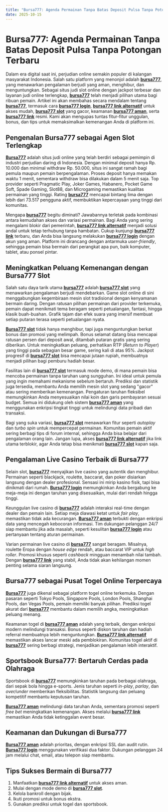 ```yaml
---
title: "Bursa777: Agenda Permainan Tanpa Batas Deposit Pulsa Tanpa Potongan Terbaru"
date: 2025-10-15
---
```


# Bursa777: Agenda Permainan Tanpa Batas Deposit Pulsa Tanpa Potongan Terbaru

Dalam era digital saat ini, perjudian online semakin populer di kalangan masyarakat Indonesia. Salah satu platform yang menonjol adalah **[bursa777](https://alisnic.net)**, yang menawarkan pengalaman berjudi yang aman, menghibur, dan menguntungkan. Sebagai situs judi slot online dengan jackpot terbesar dan layanan judi online terlengkap, **[bursa777](https://alisnic.net)** telah menjadi pilihan utama bagi ribuan pemain. Artikel ini akan membahas secara mendalam tentang **[bursa777](https://alisnic.net)**, termasuk cara **[bursa777 login](https://alisnic.net)**, **[bursa777 link alternatif](https://alisnic.net)** untuk akses mudah, **[bursa777 slot](https://alisnic.net)** yang gacor, keamanan **[bursa777 aman](https://alisnic.net)**, serta **[bursa777 link](https://alisnic.net)** resmi. Kami akan mengupas tuntas fitur-fitur unggulan, bonus, dan tips untuk memaksimalkan kemenangan Anda di platform ini.

## Pengenalan Bursa777 sebagai Agen Slot Terlengkap

**[Bursa777](https://alisnic.net)** adalah situs judi online yang telah berdiri sebagai pemimpin di industri perjudian daring di Indonesia. Dengan minimal deposit hanya Rp. 10.000 dan minimal withdraw Rp. 50.000, situs ini sangat ramah bagi pemula maupun pemain berpengalaman. Proses deposit hanya memakan waktu 1 menit, sementara withdraw bisa dilakukan dalam 5 menit saja. Top provider seperti Pragmatic Play, Joker Games, Habanero, Pocket Game Soft, Spade Gaming, Slot88, dan Microgaming memastikan kualitas permainan yang tinggi. Rating **[bursa777](https://alisnic.net)** mencapai bintang lima dengan lebih dari 73.517 pengguna aktif, membuktikan kepercayaan yang tinggi dari komunitas.

Mengapa **[bursa777](https://alisnic.net)** begitu diminati? Jawabannya terletak pada kombinasi antara kemudahan akses dan variasi permainan. Bagi Anda yang sering mengalami blokir dari pemerintah, **[bursa777 link alternatif](https://alisnic.net)** menjadi solusi andal untuk tetap terhubung tanpa hambatan. Cukup kunjungi **[bursa777 link](https://alisnic.net)** terbaru, dan Anda bisa langsung melakukan **[bursa777 login](https://alisnic.net)** dengan akun yang aman. Platform ini dirancang dengan antarmuka *user-friendly*, sehingga pemain bisa bermain dari perangkat apa pun, baik komputer, tablet, atau ponsel pintar.

## Meningkatkan Peluang Kemenangan dengan Bursa777 Slot

Salah satu daya tarik utama **[bursa777](https://alisnic.net)** adalah **[bursa777 slot](https://alisnic.net)** yang menawarkan pengalaman berjudi mendebarkan. Game slot online di sini menggabungkan kegembiraan mesin slot tradisional dengan kenyamanan bermain daring. Dengan ratusan pilihan permainan dari provider terkemuka, pemain dapat menikmati tema beragam seperti petualangan, fantasi, hingga klasik buah-buahan. Grafik tajam dan efek suara yang imersif membuat setiap putaran terasa seperti petualangan nyata.

**[Bursa777 slot](https://alisnic.net)** tidak hanya menghibur, tapi juga menguntungkan berkat bonus dan promosi yang melimpah. Bonus selamat datang bisa mencapai ratusan persen dari deposit awal, ditambah putaran gratis yang sering diberikan. Untuk meningkatkan peluang, perhatikan RTP (*Return to Player*) yang tinggi pada sebagian besar game, sering kali di atas 95%. Jackpot progresif di **[bursa777 slot](https://alisnic.net)** bisa mencapai jutaan rupiah, membuatnya menjadi pilihan bagi pemburu hadiah besar.

Fasilitas lain di **[bursa777 slot](https://alisnic.net)** termasuk mode demo, di mana pemain bisa mencoba permainan tanpa taruhan uang sungguhan. Ini ideal untuk pemula yang ingin memahami mekanisme sebelum bertaruh. Prediksi dan statistik juga tersedia, membantu Anda memilih mesin slot yang sedang "gacor" atau sering memberikan kemenangan. Pengaturan taruhan fleksibel memungkinkan Anda menyesuaikan nilai koin dan garis pembayaran sesuai budget. Semua ini didukung oleh sistem **[bursa777 aman](https://alisnic.net)** yang menggunakan enkripsi tingkat tinggi untuk melindungi data pribadi dan transaksi.

Bagi yang suka variasi, **[bursa777 slot](https://alisnic.net)** menawarkan fitur seperti *autoplay* dan *turbo spin* untuk mempercepat permainan. Komunitas pemain aktif sering berbagi tips di forum internal, sehingga Anda bisa belajar dari pengalaman orang lain. Jangan lupa, akses **[bursa777 link alternatif](https://alisnic.net)** jika link utama terblokir, agar Anda tetap bisa menikmati **[bursa777 slot](https://alisnic.net)** kapan saja.

## Pengalaman Live Casino Terbaik di Bursa777

Selain slot, **[bursa777](https://alisnic.net)** menyajikan live casino yang autentik dan menghibur. Permainan seperti blackjack, roulette, baccarat, dan poker disiarkan langsung dengan dealer profesional. Sensasi ini mirip kasino fisik, tapi bisa dinikmati dari rumah. **[Bursa777 login](https://alisnic.net)** memungkinkan Anda bergabung ke meja-meja ini dengan taruhan yang disesuaikan, mulai dari rendah hingga tinggi.

Keunggulan live casino di **[bursa777](https://alisnic.net)** adalah interaksi real-time dengan dealer dan pemain lain. Setiap meja diawasi ketat untuk *fair play*, memastikan tidak ada kecurangan. **[Bursa777 aman](https://alisnic.net)** terbukti dengan enkripsi data yang mencegah kebocoran informasi. Tim dukungan pelanggan 24/7 siap membantu jika ada masalah, seperti kesulitan **[bursa777 login](https://alisnic.net)** atau pertanyaan tentang aturan permainan.

Varian permainan live casino di **[bursa777](https://alisnic.net)** sangat beragam. Misalnya, roulette Eropa dengan *house edge* rendah, atau baccarat VIP untuk *high roller*. Promosi khusus seperti *cashback* mingguan menambah nilai tambah. Dengan **[bursa777 link](https://alisnic.net)** yang stabil, Anda tidak akan kehilangan momen penting selama siaran langsung.

## Bursa777 sebagai Pusat Togel Online Terpercaya

**[Bursa777](https://alisnic.net)** juga dikenal sebagai platform togel online terkemuka. Dengan pasaran seperti Tokyo Pools, Singapore Pools, London Pools, Shanghai Pools, dan Vegas Pools, pemain memiliki banyak pilihan. Prediksi togel akurat dari **[bursa777](https://alisnic.net)** membantu dalam memilih angka, meningkatkan peluang menang.

Keamanan togel di **[bursa777 aman](https://alisnic.net)** adalah yang terbaik, dengan enkripsi modern melindungi transaksi. Bonus seperti diskon taruhan dan hadiah referral membuatnya lebih menguntungkan. **[Bursa777 link alternatif](https://alisnic.net)** memastikan akses lancar meski ada pemblokiran. Komunitas togel aktif di **[bursa777](https://alisnic.net)** sering berbagi strategi, menjadikan pengalaman lebih interaktif.

## Sportsbook Bursa777: Bertaruh Cerdas pada Olahraga

Sportsbook di **[bursa777](https://alisnic.net)** memungkinkan taruhan pada berbagai olahraga, dari sepak bola hingga e-sports. Jenis taruhan seperti *in-play*, *parlay*, dan *over/under* memberikan fleksibilitas. Statistik langsung dan peluang kompetitif membantu keputusan taruhan.

**[Bursa777 aman](https://alisnic.net)** melindungi data taruhan Anda, sementara promosi seperti *free bet* meningkatkan kemenangan. Akses melalui **[bursa777 link](https://alisnic.net)** memastikan Anda tidak ketinggalan event besar.

## Keamanan dan Dukungan di Bursa777

**[Bursa777 aman](https://alisnic.net)** adalah prioritas, dengan enkripsi SSL dan audit rutin. **[Bursa777 login](https://alisnic.net)** menggunakan verifikasi dua faktor. Dukungan pelanggan 24 jam melalui chat, email, atau telepon siap membantu.

## Tips Sukses Bermain di Bursa777

1. Manfaatkan **[bursa777 link alternatif](https://alisnic.net)** untuk akses aman.
2. Mulai dengan mode demo di **[bursa777 slot](https://alisnic.net)**.
3. Kelola bankroll dengan bijak.
4. Ikuti promosi untuk bonus ekstra.
5. Gunakan prediksi untuk togel dan sportsbook.
